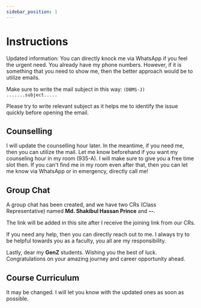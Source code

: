 ```yaml
---
sidebar_position: 1
---
```


# Instructions

Updated information: You can directly knock me via WhatsApp if you feel the urgent need. You already have my phone numbers. However, if it is something that you need to show me, then the better approach would be to utilize emails.

Make sure to write the mail subject in this way: `(DBMS-J) .......subject.....`

Please try to write relevant subject as it helps me to identify the issue quickly before opening the email.

## Counselling 

I will update the counselling hour later. In the meantime, if you need me, then you can utilize the mail. Let me know beforehand if you want my counseling hour in my room (935-A). I will make sure to give you a free time slot then. If you can't find me in my room even after that, then you can let me know via WhatsApp or in emergency, directly call me!

## Group Chat

A group chat has been created, and we have two CRs (Class Representative) named **Md. Shakibul Hassan Prince** and **--**.

The link will be added in this site after I receive the joining link from our CRs.

<!-- > If you can't see the earlier important messages for joining later, you can ask anyone there to repeat the earlier messages for you. Also, the website will stay updated. I will also add all the content in the LMS once it is available online.

The joining link is given **[here](https://chat.whatsapp.com/Gn19ezgEwR43LEmKbYCcNg).** -->

If you need any help, then you can directly reach out to me. I always try to be helpful towards you as a faculty, you all are my responsibility.


Lastly, dear my **GenZ** students. Wishing you the best of luck. Congratulations on your amazing journey and career opportunity ahead.


## Course Curriculum

It may be changed. I will let you know with the updated ones as soon as possible.